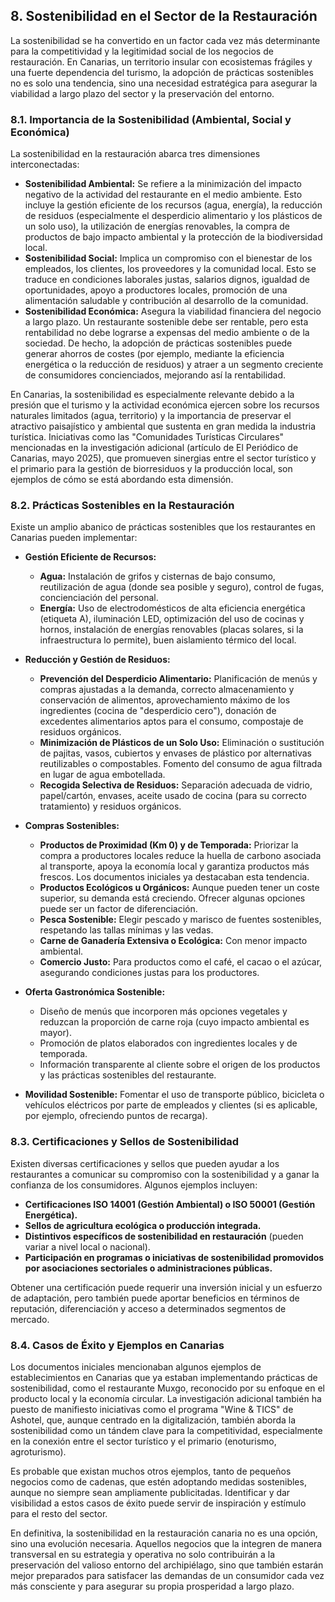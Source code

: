## 8. Sostenibilidad en el Sector de la Restauración

La sostenibilidad se ha convertido en un factor cada vez más determinante para la competitividad y la legitimidad social de los negocios de restauración. En Canarias, un territorio insular con ecosistemas frágiles y una fuerte dependencia del turismo, la adopción de prácticas sostenibles no es solo una tendencia, sino una necesidad estratégica para asegurar la viabilidad a largo plazo del sector y la preservación del entorno.

### 8.1. Importancia de la Sostenibilidad (Ambiental, Social y Económica)

La sostenibilidad en la restauración abarca tres dimensiones interconectadas:

*   **Sostenibilidad Ambiental:** Se refiere a la minimización del impacto negativo de la actividad del restaurante en el medio ambiente. Esto incluye la gestión eficiente de los recursos (agua, energía), la reducción de residuos (especialmente el desperdicio alimentario y los plásticos de un solo uso), la utilización de energías renovables, la compra de productos de bajo impacto ambiental y la protección de la biodiversidad local.
*   **Sostenibilidad Social:** Implica un compromiso con el bienestar de los empleados, los clientes, los proveedores y la comunidad local. Esto se traduce en condiciones laborales justas, salarios dignos, igualdad de oportunidades, apoyo a productores locales, promoción de una alimentación saludable y contribución al desarrollo de la comunidad.
*   **Sostenibilidad Económica:** Asegura la viabilidad financiera del negocio a largo plazo. Un restaurante sostenible debe ser rentable, pero esta rentabilidad no debe lograrse a expensas del medio ambiente o de la sociedad. De hecho, la adopción de prácticas sostenibles puede generar ahorros de costes (por ejemplo, mediante la eficiencia energética o la reducción de residuos) y atraer a un segmento creciente de consumidores concienciados, mejorando así la rentabilidad.

En Canarias, la sostenibilidad es especialmente relevante debido a la presión que el turismo y la actividad económica ejercen sobre los recursos naturales limitados (agua, territorio) y la importancia de preservar el atractivo paisajístico y ambiental que sustenta en gran medida la industria turística. Iniciativas como las "Comunidades Turísticas Circulares" mencionadas en la investigación adicional (artículo de El Periódico de Canarias, mayo 2025), que promueven sinergias entre el sector turístico y el primario para la gestión de biorresiduos y la producción local, son ejemplos de cómo se está abordando esta dimensión.

### 8.2. Prácticas Sostenibles en la Restauración

Existe un amplio abanico de prácticas sostenibles que los restaurantes en Canarias pueden implementar:

*   **Gestión Eficiente de Recursos:**
    *   **Agua:** Instalación de grifos y cisternas de bajo consumo, reutilización de agua (donde sea posible y seguro), control de fugas, concienciación del personal.
    *   **Energía:** Uso de electrodomésticos de alta eficiencia energética (etiqueta A), iluminación LED, optimización del uso de cocinas y hornos, instalación de energías renovables (placas solares, si la infraestructura lo permite), buen aislamiento térmico del local.

*   **Reducción y Gestión de Residuos:**
    *   **Prevención del Desperdicio Alimentario:** Planificación de menús y compras ajustadas a la demanda, correcto almacenamiento y conservación de alimentos, aprovechamiento máximo de los ingredientes (cocina de "desperdicio cero"), donación de excedentes alimentarios aptos para el consumo, compostaje de residuos orgánicos.
    *   **Minimización de Plásticos de un Solo Uso:** Eliminación o sustitución de pajitas, vasos, cubiertos y envases de plástico por alternativas reutilizables o compostables. Fomento del consumo de agua filtrada en lugar de agua embotellada.
    *   **Recogida Selectiva de Residuos:** Separación adecuada de vidrio, papel/cartón, envases, aceite usado de cocina (para su correcto tratamiento) y residuos orgánicos.

*   **Compras Sostenibles:**
    *   **Productos de Proximidad (Km 0) y de Temporada:** Priorizar la compra a productores locales reduce la huella de carbono asociada al transporte, apoya la economía local y garantiza productos más frescos. Los documentos iniciales ya destacaban esta tendencia.
    *   **Productos Ecológicos u Orgánicos:** Aunque pueden tener un coste superior, su demanda está creciendo. Ofrecer algunas opciones puede ser un factor de diferenciación.
    *   **Pesca Sostenible:** Elegir pescado y marisco de fuentes sostenibles, respetando las tallas mínimas y las vedas.
    *   **Carne de Ganadería Extensiva o Ecológica:** Con menor impacto ambiental.
    *   **Comercio Justo:** Para productos como el café, el cacao o el azúcar, asegurando condiciones justas para los productores.

*   **Oferta Gastronómica Sostenible:**
    *   Diseño de menús que incorporen más opciones vegetales y reduzcan la proporción de carne roja (cuyo impacto ambiental es mayor).
    *   Promoción de platos elaborados con ingredientes locales y de temporada.
    *   Información transparente al cliente sobre el origen de los productos y las prácticas sostenibles del restaurante.

*   **Movilidad Sostenible:** Fomentar el uso de transporte público, bicicleta o vehículos eléctricos por parte de empleados y clientes (si es aplicable, por ejemplo, ofreciendo puntos de recarga).

### 8.3. Certificaciones y Sellos de Sostenibilidad

Existen diversas certificaciones y sellos que pueden ayudar a los restaurantes a comunicar su compromiso con la sostenibilidad y a ganar la confianza de los consumidores. Algunos ejemplos incluyen:

*   **Certificaciones ISO 14001 (Gestión Ambiental) o ISO 50001 (Gestión Energética).**
*   **Sellos de agricultura ecológica o producción integrada.**
*   **Distintivos específicos de sostenibilidad en restauración** (pueden variar a nivel local o nacional).
*   **Participación en programas o iniciativas de sostenibilidad promovidos por asociaciones sectoriales o administraciones públicas.**

Obtener una certificación puede requerir una inversión inicial y un esfuerzo de adaptación, pero también puede aportar beneficios en términos de reputación, diferenciación y acceso a determinados segmentos de mercado.

### 8.4. Casos de Éxito y Ejemplos en Canarias

Los documentos iniciales mencionaban algunos ejemplos de establecimientos en Canarias que ya estaban implementando prácticas de sostenibilidad, como el restaurante Muxgo, reconocido por su enfoque en el producto local y la economía circular. La investigación adicional también ha puesto de manifiesto iniciativas como el programa "Wine & TICS" de Ashotel, que, aunque centrado en la digitalización, también aborda la sostenibilidad como un tándem clave para la competitividad, especialmente en la conexión entre el sector turístico y el primario (enoturismo, agroturismo).

Es probable que existan muchos otros ejemplos, tanto de pequeños negocios como de cadenas, que estén adoptando medidas sostenibles, aunque no siempre sean ampliamente publicitadas. Identificar y dar visibilidad a estos casos de éxito puede servir de inspiración y estímulo para el resto del sector.

En definitiva, la sostenibilidad en la restauración canaria no es una opción, sino una evolución necesaria. Aquellos negocios que la integren de manera transversal en su estrategia y operativa no solo contribuirán a la preservación del valioso entorno del archipiélago, sino que también estarán mejor preparados para satisfacer las demandas de un consumidor cada vez más consciente y para asegurar su propia prosperidad a largo plazo.
